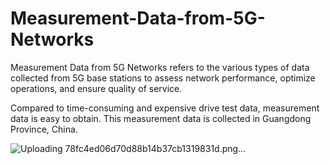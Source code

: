 # Measurement-Data-from-5G-Networks
Measurement Data from 5G Networks refers to the various types of data collected from 5G base stations to assess network performance, optimize operations, and ensure quality of service. 

Compared to time-consuming and expensive drive test data, measurement data is easy to obtain. This measurement data is collected in Guangdong Province, China. 

![Uploading 78fc4ed06d70d88b14b37cb1319831d.png…]()
